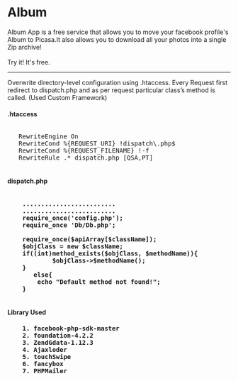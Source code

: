 Album
=====

<p>Album App is a free service that allows you to move your facebook profile's Album to Picasa.It also allows you to  download all your photos into a single Zip archive!
<br><br>Try it! It's free.</p>
<hr>
 Overwrite directory-level configuration using .htaccess. Every Request first redirect to dispatch.php and as per request particular class’s method is called. (Used Custom Framework)  
<h4>.htaccess</h4>
<pre>
<IfModule mod_rewrite.c>
   RewriteEngine On
   RewriteCond %{REQUEST_URI} !dispatch\.php$
   RewriteCond %{REQUEST_FILENAME} !-f
   RewriteRule .* dispatch.php [QSA,PT]
</IfModule>
</pre>

<h4>dispatch.php<h4>

<pre>

  	.........................
  	.........................
	require_once('config.php');
	require_once 'Db/Db.php';

	require_once($apiArray[$className]);
	$objClass = new $className;
	if((int)method_exists($objClass, $methodName)){
			$objClass->$methodName();
	}
       else{
		echo "<b>Default method not found!</b>";
	}

</pre>
<h4>Library Used <h4>

<pre>
	1. facebook-php-sdk-master
	2. foundation-4.2.2
  	3. ZendGdata-1.12.3 
	4. Ajaxloder
	5. touchSwipe
	6. fancybox	
	7. PHPMailer
</pre>
